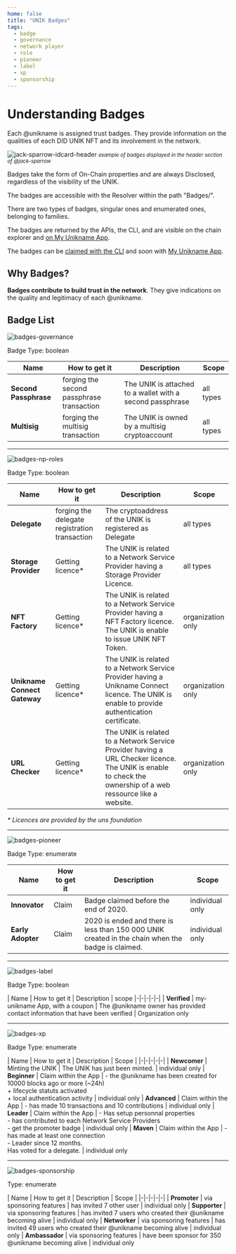 ```yaml
---
home: false
title: "UNIK Badges"
tags: 
  - badge
  - governance
  - network player
  - role
  - pioneer
  - label
  - xp
  - sponsorship
---
```


# Understanding Badges

Each @unikname is assigned trust badges. They provide information on the qualities of each DID UNIK NFT and its involvement in the network.

![jack-sparrow-idcard-header](./images/did-nft-unik-unikname-jack-sparrow-header-badges.png)
<small>_example of badges displayed in the header section of @jack-sparrow_</small>

Badges take the form of On-Chain properties and are always Disclosed, regardless of the visibility of the UNIK.

The badges are accessible with the Resolver within the path "Badges/".

There are two types of badges, singular ones and enumerated ones, belonging to families.

The badges are returned by the APIs, the CLI, and are visible on the chain explorer and [on My Unikname App]().

The badges can be [claimed with the CLI](/uns-use-the-network/cli.html#badges-claim) and soon with [My Unikname App](/uns-network-unik-name-use-case/#my-unikname).

## Why Badges?

**Badges contribute to build trust in the network**.
They give indications on the quality and legitimacy of each @unikname.

## Badge List

![badges-governance](./images/badges-governance.png)

Badge Type: boolean

| Name | How to get it | Description | Scope | 
|-|-|-|-|
| **Second Passphrase** | forging the second passphrase transaction  | The UNIK is attached to a wallet with a second passphrase | all types | 
| **Multisig** | forging the multisig transaction | The UNIK is owned by a multisig cryptoaccount | all types | 


---
![badges-np-roles](./images/badges-np-roles.png)

Badge Type: boolean

| Name | How to get it | Description | Scope | 
|-|-|-|-|
| **Delegate** | forging the delegate registration transaction | The cryptoaddress of the UNIK is registered as Delegate | all types |
| **Storage Provider** | Getting licence* | The UNIK is related to a Network Service Provider having a Storage Provider Licence. | all types |
| **NFT Factory** | Getting licence* | The UNIK is related to a Network Service Provider having a NFT Factory licence. The UNIK is enable to issue UNIK NFT Token. | organization only |
| **Unikname Connect Gateway** | Getting licence* | The UNIK is related to a Network Service Provider having a Unikname Connect licence. The UNIK is enable to provide authentication certificate. | organization only |
| **URL Checker** | Getting licence* | The UNIK is related to a Network Service Provider having a URL Checker licence. The UNIK is enable to check the ownership of a web ressource like a website. | organization only |

_* Licences are provided by the uns foundation_

---
![badges-pioneer](./images/badges-pioneer.png)

Badge Type: enumerate

| Name | How to get it | Description | Scope
|-|-|-|-|
| **Innovator** | Claim | Badge claimed before the end of 2020. | individual only
| **Early Adopter** | Claim | 2020 is ended and there is less than 150 000 UNIK created in the chain when the badge is claimed. | individual only

---
![badges-label](./images/badges-label.png)

Badge Type: boolean

| Name | How to get it | Description | scope 
|-|-|-|-|-|
| **Verified** | my-unikname App, with a coupon | The @unikname owner has provided contact information that have been verified | Organization only 

---
![badges-xp](./images/badges-xp.png)

Badge Type: enumerate

| Name | How to get it | Description | Scope |
|-|-|-|-|-|
| **Newcomer** | Minting the UNIK | The UNIK has just been minted. | individual only
| **Beginner** | Claim within the App | - the @unikname has been created for 10000 blocks ago or more (~24h) <br/> + lifecycle statuts activated <br/> + local authentication activity  | individual only
| **Advanced** | Claim within the App | - has made 10 transactions and 10 contributions | individual only
| **Leader** | Claim within the App | - Has setup personnal properties <br/> - has contributed to each Network Service Providers <br/> - get the promoter badge | individual only
| **Maven** | Claim within the App |  - has made at least one connection<br/> - Leader since 12 months.<br/> Has voted for a delegate. | individual only

---
![badges-sponsorship](./images/badges-sponsorship.png)

Type: enumerate

| Name | How to get it  | Description | Scope |
|-|-|-|-|-|
| **Promoter** | via sponsoring features | has invited 7 other user | individual only
| **Supporter** | via sponsoring features | has invited 7 users who created their @unikname becoming alive | individual only
| **Networker** | via sponsoring features | has invited 49 users who created their @unikname  becoming alive | individual only
| **Ambassador** | via sponsoring features | have been sponsor for 350 @unikname becoming alive | individual only
